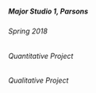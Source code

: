 
##### Major Studio 1, Parsons
###### Spring 2018


###### Quantitative Project



###### Qualitative Project



